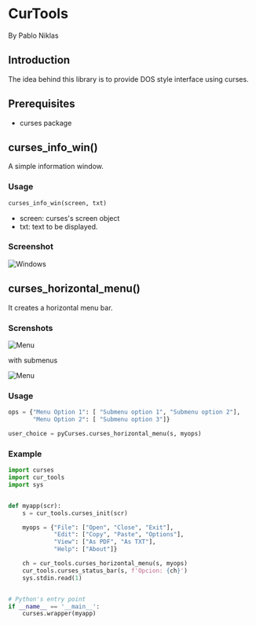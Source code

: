 # CurTools
By Pablo Niklas 

## Introduction

The idea behind this library is to provide DOS style interface using curses.

## Prerequisites

*  curses package

## curses_info_win()

A simple information window.

### Usage

```python
curses_info_win(screen, txt)
```

*  screen: curses's screen object
*  txt: text to be displayed.

### Screenshot

![Windows](https://raw.githubusercontent.com/pabloniklas/pyCursesMenu/main/screenshots/windows.png "window")


## curses_horizontal_menu()

It creates a horizontal menu bar.

### Screnshots

![Menu](https://raw.githubusercontent.com/pabloniklas/pyCursesMenu/main/screenshots/static_menu01.png "Menu bar")

with submenus

![Menu](https://raw.githubusercontent.com/pabloniklas/pyCursesMenu/main/screenshots/static_menu02.png "Submenu")

### Usage

```python
ops = {"Menu Option 1": [ "Submenu option 1", "Submenu option 2"],
       "Menu Option 2": [ "Submenu option 3"]}

user_choice = pyCurses.curses_horizontal_menu(s, myops)
```

### Example

```python
import curses
import cur_tools
import sys


def myapp(scr):
    s = cur_tools.curses_init(scr)

    myops = {"File": ["Open", "Close", "Exit"],
             "Edit": ["Copy", "Paste", "Options"],
             "View": ["As PDF", "As TXT"],
             "Help": ["About"]}

    ch = cur_tools.curses_horizontal_menu(s, myops)
    cur_tools.curses_status_bar(s, f'Opcion: {ch}')
    sys.stdin.read(1)


# Python's entry point
if __name__ == '__main__':
    curses.wrapper(myapp)
```

